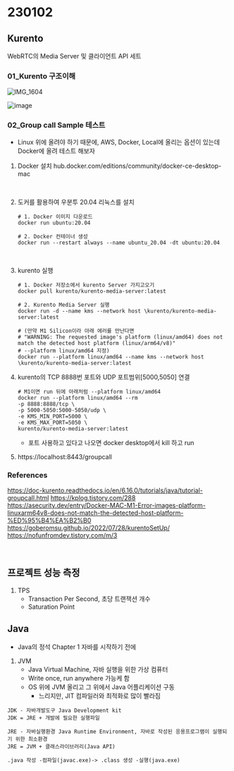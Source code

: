 # 230102

## Kurento

WebRTC의 Media Server 및 클라이언트 API 세트

### 01_Kurento 구조이해

![IMG_1604](https://user-images.githubusercontent.com/61377122/210209339-27860f87-18e7-4e3b-aae1-4d90ba42cee2.jpg)

![image](https://user-images.githubusercontent.com/61377122/210191898-660e0d04-bfd3-4692-b86b-8e0d5af4cf9f.png)

### 02_Group call Sample 테스트

- Linux 위에 올려야 하기 때문에, AWS, Docker, Local에 올리는 옵션이 있는데 Docker에 올려 테스트 해보자

1. Docker 설치
   hub.docker.com/editions/community/docker-ce-desktop-mac

<br/>

2. 도커를 활용하여 우분투 20.04 리눅스를 설치

   ```shell
   # 1. Docker 이미지 다운로드
   docker run ubuntu:20.04

   # 2. Docker 컨테이너 생성
   docker run --restart always --name ubuntu_20.04 -dt ubuntu:20.04
   ```

<br/>

3. kurento 실행

   ```shell
   # 1. Docker 저장소에서 kurento Server 가지고오기
   docker pull kurento/kurento-media-server:latest

   # 2. Kurento Media Server 실행
   docker run -d --name kms --network host \kurento/kurento-media-server:latest

   # (만약 M1 Silicon이라 아래 에러를 만난다면
   # "WARNING: The requested image's platform (linux/amd64) does not match the detected host platform (linux/arm64/v8)"
   # --platform linux/amd64 지정)
   docker run --platform linux/amd64 --name kms --network host \kurento/kurento-media-server:latest

   ```

4. kurento의 TCP 8888번 포트와 UDP 포트범위[5000,5050] 연결

   ```shell
   # M1이면 run 뒤에 아래처럼 --platform linux/amd64
   docker run --platform linux/amd64 --rm
   -p 8888:8888/tcp \
   -p 5000-5050:5000-5050/udp \
   -e KMS_MIN_PORT=5000 \
   -e KMS_MAX_PORT=5050 \
   kurento/kurento-media-server:latest
   ```

   - 포트 사용하고 있다고 나오면 docker desktop에서 kill 하고 run

5. https://localhost:8443/groupcall
   <br/>

### References

https://doc-kurento.readthedocs.io/en/6.16.0/tutorials/java/tutorial-groupcall.html
https://kplog.tistory.com/288
https://asecurity.dev/entry/Docker-MAC-M1-Error-images-platform-linuxarm64v8-does-not-match-the-detected-host-platform-%ED%95%B4%EA%B2%B0
https://goberomsu.github.io/2022/07/28/kurentoSetUp/
https://nofunfromdev.tistory.com/m/3

<br/>

## 프로젝트 성능 측정

1. TPS
   - Transaction Per Second, 초당 트랜잭션 개수
   - Saturation Point

## Java

- Java의 정석 Chapter 1 자바를 시작하기 전에

1. JVM
   - Java Virtual Machine, 자바 실행을 위한 가상 컴퓨터
   - Write once, run anywhere 가능케 함
   - OS 위에 JVM 올리고 그 위에서 Java 어플리케이션 구동
     - 느리지만, JIT 컴파일러와 최적화로 많이 빨라짐

```
JDK - 자바개발도구 Java Development kit
JDK = JRE + 개발에 필요한 실행파일

JRE - 자바실행환경 Java Runtime Environment, 자바로 작성된 응용프로그램이 실행되기 위한 최소환경
JRE = JVM + 클래스라이브러리(Java API)
```

```
.java 작성 -컴파일(javac.exe)-> .class 생성 -실행(java.exe)
```
